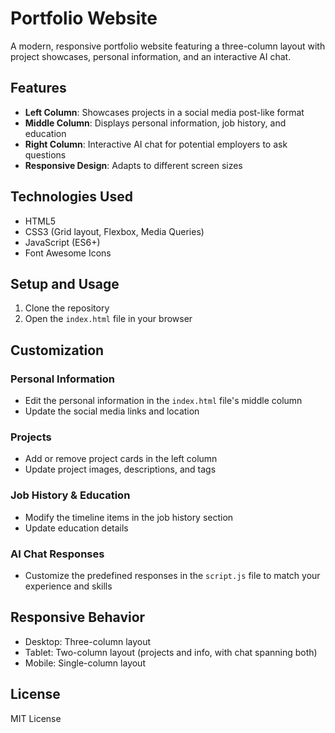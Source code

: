 # Portfolio Website

A modern, responsive portfolio website featuring a three-column layout with project showcases, personal information, and an interactive AI chat.

## Features

- **Left Column**: Showcases projects in a social media post-like format
- **Middle Column**: Displays personal information, job history, and education
- **Right Column**: Interactive AI chat for potential employers to ask questions
- **Responsive Design**: Adapts to different screen sizes

## Technologies Used

- HTML5
- CSS3 (Grid layout, Flexbox, Media Queries)
- JavaScript (ES6+)
- Font Awesome Icons

## Setup and Usage

1. Clone the repository
2. Open the `index.html` file in your browser

## Customization

### Personal Information
- Edit the personal information in the `index.html` file's middle column
- Update the social media links and location

### Projects
- Add or remove project cards in the left column
- Update project images, descriptions, and tags

### Job History & Education
- Modify the timeline items in the job history section
- Update education details

### AI Chat Responses
- Customize the predefined responses in the `script.js` file to match your experience and skills

## Responsive Behavior

- Desktop: Three-column layout
- Tablet: Two-column layout (projects and info, with chat spanning both)
- Mobile: Single-column layout

## License

MIT License 